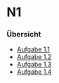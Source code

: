 # N1

### Übersicht
- [Aufgabe 1.1](aufgabe-1.1.md) 
- [Aufgabe 1.2](aufgabe-1.2.md) 
- [Aufgabe 1.3](aufgabe-1.3.md) 
- [Aufgabe 1.4](aufgabe-1.4.md) 